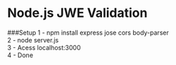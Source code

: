 # Node.js JWE Validation

###Setup
1 - npm install express jose cors body-parser <br>
2 - node server.js <br>
3 - Acess localhost:3000 <br>
4 - Done
